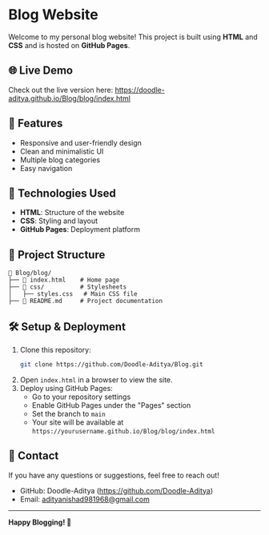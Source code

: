 # Blog Website

Welcome to my personal blog website! This project is built using **HTML** and **CSS** and is hosted on **GitHub Pages**.

## 🌐 Live Demo
Check out the live version here: https://doodle-aditya.github.io/Blog/blog/index.html

## 📌 Features
- Responsive and user-friendly design
- Clean and minimalistic UI
- Multiple blog categories
- Easy navigation

## 🚀 Technologies Used
- **HTML**: Structure of the website
- **CSS**: Styling and layout
- **GitHub Pages**: Deployment platform

## 📂 Project Structure
```
📁 Blog/blog/
├── 📄 index.html    # Home page
├── 📂 css/          # Stylesheets
│   ├── styles.css   # Main CSS file
├── 📄 README.md     # Project documentation
```

## 🛠 Setup & Deployment
1. Clone this repository:
   ```sh
   git clone https://github.com/Doodle-Aditya/Blog.git
   ```
2. Open `index.html` in a browser to view the site.
3. Deploy using GitHub Pages:
   - Go to your repository settings
   - Enable GitHub Pages under the "Pages" section
   - Set the branch to `main`
   - Your site will be available at `https://yourusername.github.io/Blog/blog/index.html`


## 📧 Contact
If you have any questions or suggestions, feel free to reach out!
- GitHub: Doodle-Aditya (https://github.com/Doodle-Aditya)
- Email: adityanishad981968@gmail.com

---
**Happy Blogging! 🚀**
